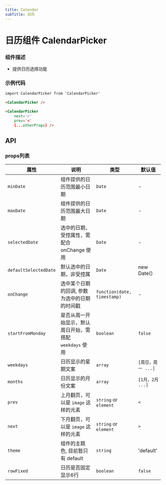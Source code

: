 ```yaml
---
title: Calendar
subTitle: 日历
---
```


# 日历组件 CalendarPicker

### 组件描述
- 提供日历选择功能


### 示例代码

```html
import CalendarPicker from 'CalendarPicker'

<CalendarPicker />

<CalendarPicker 
	next='>'
	prev='<'
	{...otherProps} />
```

## API

### props列表

属性 | 说明 | 类型 | 默认值
----|------|-----|-----------
| `minDate` | 组件提供的日历范围最小日期 | `Date` | - |
| `maxDate` | 组件提供的日历范围最大日期 | `Date ` | - |
| `selectedDate` | 选中的日期，受控属性，需配合 onChange 使用 | `Date` | - |
| `defaultSelectedDate` | 默认选中的日期，非受控属 | `Date` | new Date() |
| `onChange` | 选中某个日期的回调, 参数为选中的日期的时间戳  | `function(date, timestamp)` | - |
| `startFromMonday` | 是否从周一开始显示，默认周日开始，需搭配 `weekdays` 使用 | `boolean` | `false` |
| `weekdays` | 日历显示的星期文案 | `array` | `[周日，周一 ...]` |
| `months` | 日历显示的月份文案 | `array` | `[1月，2月 ...]` |
| `prev` | 上月翻页，可以是 `image` 这样的元素 | `string` or `element` | `<` |
| `next` | 下月翻页，可以是 `image` 这样的元素  | `string` or `element` | `>`|
| `theme` | 组件的主题色, 目前暂只有 default | `string` | 'default' |
| `rowFixed` | 日历是否固定显示6行 | `boolean` | `false` |
